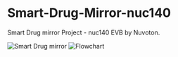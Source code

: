 # Smart-Drug-Mirror-nuc140
Smart Drug mirror Project - nuc140 EVB by Nuvoton. 

![Smart Drug mirror](https://user-images.githubusercontent.com/50461594/174140080-33c9f042-7a08-4c21-a1d4-8e71c0c52758.png)
![Flowchart](https://user-images.githubusercontent.com/50461594/174141326-aab1629f-1bea-408f-87eb-877ebce00c96.jpg)
